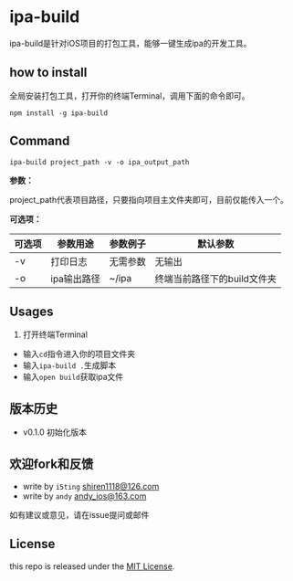 # ipa-build

ipa-build是针对iOS项目的打包工具，能够一键生成ipa的开发工具。

## how to install 

全局安装打包工具，打开你的终端Terminal，调用下面的命令即可。

	npm install -g ipa-build

## Command

	ipa-build project_path -v -o ipa_output_path
	
**参数：** 

project_path代表项目路径，只要指向项目主文件夹即可，目前仅能传入一个。

**可选项：**

| 可选项 | 参数用途    | 参数例子  | 默认参数                |  
|-------|------------|---------|------------------------|
| -v    | 打印日志    | 无需参数  | 无输出                  |
| -o    | ipa输出路径 | ~/ipa   | 终端当前路径下的build文件夹|

## Usages

1. 打开终端Terminal
*  输入`cd`指令进入你的项目文件夹
*  输入`ipa-build .`生成脚本
*  输入`open build`获取ipa文件

## 版本历史

- v0.1.0 初始化版本

## 欢迎fork和反馈

- write by `i5ting` shiren1118@126.com
- write by `andy` andy_ios@163.com

如有建议或意见，请在issue提问或邮件

## License

this repo is released under the [MIT
License](http://www.opensource.org/licenses/MIT).